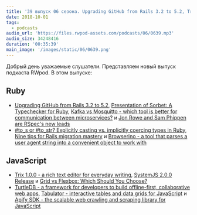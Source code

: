 ```yaml
---
title: '39 выпуск 06 сезона. Upgrading GitHub from Rails 3.2 to 5.2, Trix 1.0.0, SystemJS 2.0.0, Browserino, TurtleDB, Tabulator и прочее'
date: 2018-10-01
tags:
  - podcasts
audio_url: 'https://files.rwpod-assets.com/podcasts/06/0639.mp3'
audio_size: 34248416
duration: '00:35:39'
main_image: '/images/static/06/0639.png'
---
```


Добрый день уважаемые слушатели. Представляем новый выпуск подкаста RWpod. В этом выпуске:

## Ruby

- [Upgrading GitHub from Rails 3.2 to 5.2](https://githubengineering.com/upgrading-github-from-rails-3-2-to-5-2/), [Presentation of Sorbet: A Typechecker for Ruby](https://sorbet.run/talks/StrangeLoop2018/#/), [Kafka vs Mosquitto - which tool is better for communication between microservices?](https://naturaily.com/blog/kafka-mosquitto-microservices) и [Jon Rowe and Sam Phippen are RSpec's new leads](http://rspec.info/blog/2018/09/jon-rowe-and-sam-phippen-are-rspecs-new-leads/)
- [#to_s or #to_str? Explicitly casting vs. implicitly coercing types in Ruby](https://blog.appsignal.com/2018/09/25/explicitly-casting-vs-implicitly-coercing-types-in-ruby.html), [Nine tips for Rails migration mastery](http://nelsonware.com/blog/2018/09/27/nine-tips-for-rails-migration-mastery.html) и [Browserino - a tool that parses a user agent string into a convenient object to work with](https://github.com/SidOfc/browserino)

## JavaScript

- [Trix 1.0.0 - a rich text editor for everyday writing](https://trix-editor.org/), [SystemJS 2.0.0 Release](https://guybedford.com/systemjs-2.0) и [Grid vs Flexbox: Which Should You Choose?](https://www.webdesignerdepot.com/2018/09/grid-vs-flexbox-which-should-you-choose/)
- [TurtleDB - a framework for developers to build offline-first, collaborative web apps](https://turtle-db.github.io/), [Tabulator - interactive tables and data grids for JavaScript](http://tabulator.info/) и [Apify SDK - the scalable web crawling and scraping library for JavaScript](https://github.com/apifytech/apify-js)
